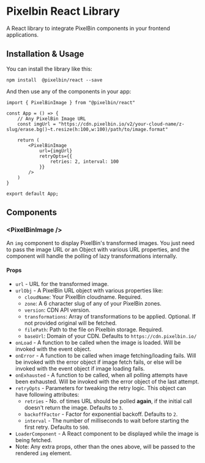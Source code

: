 # Pixelbin React Library

A React library to integrate PixelBin components in your frontend applications.

## Installation & Usage

You can install the library like this:
```
npm install  @pixelbin/react --save
```

And then use any of the components in your app:
```
import { PixelBinImage } from "@pixelbin/react"

const App = () => {
    // Any PixelBin Image URL
    const imgUrl = "https://cdn.pixelbin.io/v2/your-cloud-name/z-slug/erase.bg()~t.resize(h:100,w:100)/path/to/image.format"

    return (
        <PixelBinImage
            url={imgUrl}
            retryOpts={{
                retries: 2, interval: 100
            }}
        />
    )
}

export default App;
```

## Components

### &lt;PixelBinImage /&gt;
An `img` component to display PixelBin's transformed images. You just need to pass the image URL or an Object with various URL properties, and the component will handle the polling of lazy transformations internally.
#### Props
* `url` - URL for the transformed image.
* `urlObj` - A PixelBin URL object with various properties like:
    * `cloudName`: Your PixelBin cloudname. Required.
    * `zone`: A 6 character slug of any of your PixelBin zones.
    * `version`: CDN API version.
    * `transformations`: Array of transformations to be applied. Optional. If not provided original will be fetched.
    * `filePath`: Path to the file on Pixelbin storage. Required.
    * `baseUrl`: Domain of your CDN. Defaults to `https://cdn.pixelbin.io/`
* `onLoad` - A function to be called when the image is loaded. Will be invoked with the event object.
* `onError` - A function to be called when image fetching/loading fails. Will be invoked with the error object if image fetch fails, or else will be invoked with the event object if image loading fails.
* `onExhausted` - A function to be called, when all polling attempts have been exhausted. Will be invoked with the error object of the last attempt.
* `retryOpts` - Parameters for tweaking the retry logic. This object can have following attributes:
    * `retries` - No. of times URL should be polled <b>again</b>, if the initial call doesn't return the image. Defaults to `3`.
    * `backoffFactor` - Factor for exponential backoff. Defaults to `2`.
    * `interval` - The number of milliseconds to wait before starting the first retry. Defaults to `500`.
* `LoaderComponent` - A React component to be displayed while the image is being fetched.
* Note: Any extra props, other than the ones above, will be passed to the rendered `img` element.

